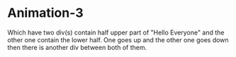 # Animation-3
 Which have two div(s) contain half upper part of "Hello Everyone" and the other one contain the lower half. One goes up and the other one goes down then there is another div between both of them.
